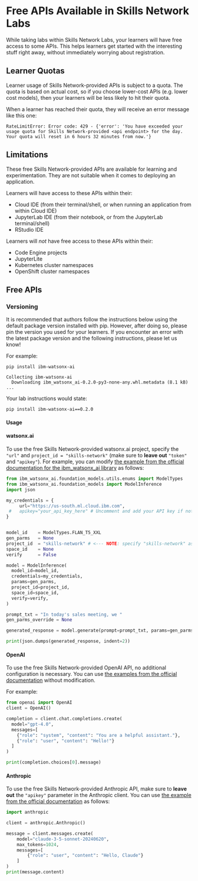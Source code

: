 # Free APIs Available in Skills Network Labs

While taking labs within Skills Network Labs, your learners will have free access to some APIs.
This helps learners get started with the interesting stuff right away, without immediately worrying about registration.

## Learner Quotas

Learner usage of Skills Network-provided APIs is subject to a quota. The quota is based on actual cost, so if you choose lower-cost APIs (e.g. lower cost models), then your learners will be less likely to hit their quota.

When a learner has reached their quota, they will receive an error message like this one:

```shell
RateLimitError: Error code: 429 - {'error': 'You have exceeded your usage quota for Skills Network-provided <api endpoint> for the day. Your quota will reset in 6 hours 32 minutes from now.'}
```

## Limitations

These free Skills Network-provided APIs are available for learning and experimentation. They are not suitable when it comes to deploying an application.

Learners will have access to these APIs within their:
- Cloud IDE (from their terminal/shell, or when running an application from within Cloud IDE)
- JupyterLab IDE (from their notebook, or from the JupyterLab terminal/shell)
- RStudio IDE

Learners will _not_ have free access to these APIs within their:
- Code Engine projects
- JupyterLite
- Kubernetes cluster namespaces
- OpenShift cluster namespaces


## Free APIs

### Versioning

It is recommended that authors follow the instructions below using the default package version installed with pip. However, after doing so, please pin the version you used for your learners. If you encounter an error with the latest package version and the following instructions, please let us know!

For example:
```shell
pip install ibm-watsonx-ai
```
```
Collecting ibm-watsonx-ai
  Downloading ibm_watsonx_ai-0.2.0-py3-none-any.whl.metadata (8.1 kB)
...
```

Your lab instructions would state:
```shell
pip install ibm-watsonx-ai==0.2.0
```

#### Usage

#### watsonx.ai

To use the free Skills Network-provided watsonx.ai project, specify the `"url"` and `project_id = "skills-network"` (make sure to **leave out** `"token"` and `"apikey"`). For example, you can modify [the example from the official documentation for the ibm_watsonx_ai library](https://www.ibm.com/docs/en/watsonx/saas?topic=library-inferencing-foundation-model) as follows:

```python
from ibm_watsonx_ai.foundation_models.utils.enums import ModelTypes
from ibm_watsonx_ai.foundation_models import ModelInference
import json

my_credentials = {
     url="https://us-south.ml.cloud.ibm.com",     
 #   apikey="your_api_key_here" # Uncomment and add your API key if not using skills-network 
}


model_id    = ModelTypes.FLAN_T5_XXL
gen_parms   = None
project_id  = "skills-network" # <--- NOTE: specify "skills-network" as your project_id
space_id    = None
verify      = False

model = ModelInference(
  model_id=model_id,
  credentials=my_credentials,
  params=gen_parms,
  project_id=project_id,
  space_id=space_id,
  verify=verify,
)

prompt_txt = "In today's sales meeting, we "
gen_parms_override = None

generated_response = model.generate(prompt=prompt_txt, params=gen_parms_override)

print(json.dumps(generated_response, indent=2))
```

#### OpenAI

To use the free Skills Network-provided OpenAI API, no additional configuration is necessary. You can use [the examples from the official documentation](https://platform.openai.com/docs/api-reference/chat/create?lang=python) without modification.

For example:
```python
from openai import OpenAI
client = OpenAI()

completion = client.chat.completions.create(
  model="gpt-4.0",
  messages=[
    {"role": "system", "content": "You are a helpful assistant."},
    {"role": "user", "content": "Hello!"}
  ]
)

print(completion.choices[0].message)
```

#### Anthropic

To use the free Skills Network-provided Anthropic API, make sure to **leave out** the `"apikey"` parameter in the Anthropic client. You can use [the example from the official documentation](https://docs.anthropic.com/en/api/client-sdks#python) as follows:

```python
import anthropic

client = anthropic.Anthropic()

message = client.messages.create(
    model="claude-3-5-sonnet-20240620",
    max_tokens=1024,
    messages=[
        {"role": "user", "content": "Hello, Claude"}
    ]
)
print(message.content)
```
